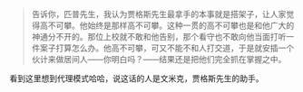 > 告诉你，匹普先生，我认为贾格斯先生最拿手的本事就是搭架子，让人家觉得高不可攀。他始终是那样高不可攀。这种一贯的高不可攀也是和他广大的神通分不开的。那位上校就不敢和他告别，那个看守也不敢向他当面打听一件案子打算怎么办。他高不可攀，可又不能不和人打交道，于是就安插一个伙计来做居间人——你明白吗？——结果还是把他们完全抓在掌握之中。

看到这里想到代理模式哈哈，说这话的人是文米克，贾格斯先生的助手。
